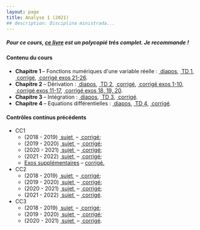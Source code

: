 ```yaml
---
layout: page
title: Analyse 1 (2021)
## description: Disciplina ministrada...
---
```


<h5> Pour ce cours, <a href="/teachings/avignon/analyse-1-2021/livre-analyse-1.pdf" style="white-space:pre" target="_blank">ce livre</a> est un polycopié très complet. Je recommande ! </h5>

<h4> Contenu du cours </h4>
<ul>
<li> <b> Chapitre 1 </b> &ndash; Fonctions numériques d'une variable réelle :
<a href="/teachings/avignon/analyse-1-2021/diapos/Chap1an1-2122.pdf" style="white-space:pre"> diapos</a>,
<a href="/teachings/avignon/analyse-1-2021/TD/TD1_analyse1_2122.pdf" style="white-space:pre" target="_blank"> TD 1</a>,
<a href="/teachings/avignon/analyse-1-2021//TD/analyse_1_TD_1_Corr.pdf" style="white-space:pre" target="_blank"> corrigé</a>,
<a href="/teachings/avignon/analyse-1-2021//TD/CorTD1-Ex 21-26.pdf" style="white-space:pre" target="_blank"> corrigé exos 21-26</a>.
</li>
<li> <b> Chapitre 2 </b> &ndash; Dérivation :
<a href="/teachings/avignon/analyse-1-2021/diapos/Chap2an1-2122.pdf" style="white-space:pre"> diapos</a>,
<a href="/teachings/avignon/analyse-1-2021/TD/TD2_analyse1_2122.pdf" style="white-space:pre" target="_blank"> TD 2</a>,
<a href="/teachings/avignon/analyse-1-2021//TD/analyse_1_TD_2_Corr.pdf" style="white-space:pre" target="_blank"> corrigé</a>,
<a href="/teachings/avignon/analyse-1-2021//TD/TD2_analyse1_2122_corrige-1-10.pdf" style="white-space:pre" target="_blank"> corrigé exos 1-10</a>,
<a href="/teachings/avignon/analyse-1-2021//TD/TD2_analyse1_2122_corrige-11-17.pdf" style="white-space:pre" target="_blank"> corrigé exos 11-17</a>,
<a href="/teachings/avignon/analyse-1-2021//TD/TD2_analyse1_2122_corrige-18-19-20.pdf" style="white-space:pre" target="_blank"> corrigé exos 18, 19, 20</a>.
</li>
<li> <b> Chapitre 3 </b> &ndash; Intégration :
<a href="/teachings/avignon/analyse-1-2021/diapos/Chap3an1_2122.pdf" style="white-space:pre"> diapos</a>,
<a href="/teachings/avignon/analyse-1-2021/TD/TD3_analyse1_2122.pdf" style="white-space:pre" target="_blank"> TD 3</a>,
<a href="/teachings/avignon/analyse-1-2021//TD/analyse_1_TD_3_Corr.pdf" style="white-space:pre" target="_blank"> corrigé</a>.
</li>
<li> <b> Chapitre 4 </b> &ndash; Equations différentielles :
<a href="/teachings/avignon/analyse-1-2021/diapos/Chap4an1_2021.pdf" style="white-space:pre"> diapos</a>,
<a href="/teachings/avignon/analyse-1-2021/TD/TD4_analyse1_2122.pdf" style="white-space:pre" target="_blank"> TD 4</a>,
<a href="/teachings/avignon/analyse-1-2021//TD/analyse_1_TD_4_Corr.pdf" style="white-space:pre" target="_blank"> corrigé</a>.
</li>
</ul>

<h4> Contrôles continus précédents </h4>

<ul>
<li> CC1
    <ul>
      <li> (2018 - 2019)
      <a href="/teachings/avignon/analyse-1-2021/CC1/CC1_analyse1_1819.pdf" style="white-space:pre" target="_blank"> sujet </a> &ndash;
      <a href="/teachings/avignon/analyse-1-2021/CC1/Corrige_CC1_analyse1_1819.pdf" style="white-space:pre" target="_blank"> corrigé</a>; </li>
      <li> (2019 - 2020)
      <a href="/teachings/avignon/analyse-1-2021/CC1/CC1_analyse1_1920.pdf" style="white-space:pre" target="_blank"> sujet </a> &ndash;
      <a href="/teachings/avignon/analyse-1-2021/CC1/Corrige_CC1_analyse1_1920.pdf" style="white-space:pre" target="_blank"> corrigé</a>; </li>
      <li> (2020 - 2021)
      <a href="/teachings/avignon/analyse-1-2021/CC1/CC1_analyse1_2021.pdf" style="white-space:pre" target="_blank"> sujet </a> &ndash;
      <a href="/teachings/avignon/analyse-1-2021/CC1/Corrige_CC1_analyse1_2021.pdf" style="white-space:pre" target="_blank"> corrigé</a>; </li>
      <li> (2021 - 2022)
      <a href="/teachings/avignon/analyse-1-2021/CC1/CC1_analyse1_2122.pdf" style="white-space:pre" target="_blank"> sujet </a> &ndash;
      <a href="/teachings/avignon/analyse-1-2021/CC1/CC1_analyse1_2122_corrige.pdf" style="white-space:pre" target="_blank"> corrigé</a>; </li>
      <li> <a href="/teachings/avignon/analyse-1-2021/CC1/exossupp.pdf" style="white-space:pre" target="_blank">Exos supplémentaires</a> &ndash;
      <a href="/teachings/avignon/analyse-1-2021/CC1/Corrige_exossupp.pdf" style="white-space:pre" target="_blank">corrigé.</a> </li>
    </ul>
</li>
<li> CC2
    <ul>
    <li> (2018 - 2019)
    <a href="/teachings/avignon/analyse-1-2021/CC2/CC2_analyse1_1819.pdf" style="white-space:pre" target="_blank"> sujet </a> &ndash;
    <a href="/teachings/avignon/analyse-1-2021/CC2/Corrige_CC2_analyse1_1819.pdf" style="white-space:pre" target="_blank"> corrigé</a>; </li>
    <li> (2019 - 2020)
    <a href="/teachings/avignon/analyse-1-2021/CC2/CC2_analyse1_1920.pdf" style="white-space:pre" target="_blank"> sujet </a> &ndash;
    <a href="/teachings/avignon/analyse-1-2021/CC2/Corrige_CC2_analyse1_1920.pdf" style="white-space:pre" target="_blank"> corrigé</a>; </li>
    <li> (2020 - 2021)
    <a href="/teachings/avignon/analyse-1-2021/CC2/CC2_analyse1_2021.pdf" style="white-space:pre" target="_blank"> sujet </a> &ndash;
    <a href="/teachings/avignon/analyse-1-2021/CC2/Corrige_CC2_analyse1_2021.pdf" style="white-space:pre" target="_blank"> corrigé</a>; </li>
    <li> (2021 - 2022)
    <a href="/teachings/avignon/analyse-1-2021/CC2/CC2_analyse1_2122.pdf" style="white-space:pre" target="_blank"> sujet </a> &ndash;
    <a href="/teachings/avignon/analyse-1-2021/CC2/Corrige_CC2_analyse1_2122.pdf" style="white-space:pre" target="_blank"> corrigé</a>. </li>
    </ul>
</li>
<li> CC3
    <ul>
      <li> (2018 - 2019) <a href="/teachings/avignon/analyse-1-2021/CC3/CC3_analyse1_1819.pdf" style="white-space:pre" target="_blank"> sujet </a> &ndash;
      <a href="/teachings/avignon/analyse-1-2021/CC3/Corrige_CC3_analyse1_1819.pdf" style="white-space:pre" target="_blank"> corrigé</a>; </li>
      <li> (2019 - 2020) <a href="/teachings/avignon/analyse-1-2021/CC3/CC3_analyse1_1920.pdf" style="white-space:pre" target="_blank"> sujet </a> &ndash;
      <a href="/teachings/avignon/analyse-1-2021/CC3/Corrige_CC3_analyse1_1920.pdf" style="white-space:pre" target="_blank"> corrigé</a>; </li>
      <li> (2020 - 2021) <a href="/teachings/avignon/analyse-1-2021/CC3/CC3_analyse1_2021.pdf" style="white-space:pre" target="_blank"> sujet </a> &ndash;
      <a href="/teachings/avignon/analyse-1-2021/CC3/Corrige_CC3_analyse1_2021.pdf" style="white-space:pre" target="_blank"> corrigé</a>. </li>
    </ul>
</li>
</ul>

<!-- <h4> <a href="/teachings/avignon/analyse-1-2021/Analyse_1_2021-2022_Notes.pdf" style="white-space:pre" target="_blank"> Notes> </h4> -->
